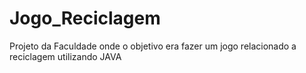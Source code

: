 # Jogo_Reciclagem
 Projeto da Faculdade onde o objetivo era fazer um jogo relacionado a reciclagem utilizando JAVA
